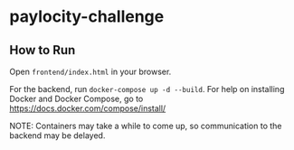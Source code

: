 # paylocity-challenge

## How to Run
Open `frontend/index.html` in your browser.

For the backend, run `docker-compose up -d --build`. For help on installing Docker and Docker
Compose, go to https://docs.docker.com/compose/install/

NOTE: Containers may take a while to come up, so communication to the backend may be delayed.
